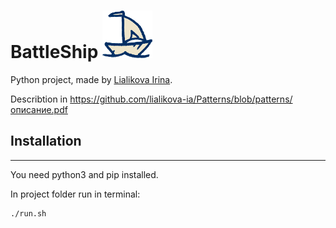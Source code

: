 # BattleShip ![alt text](https://github.com/MoonriseStreet/BattleShip/blob/master/BattleShip/pic/boat.png)

Python project, made by [Lialikova Irina](https://github.com/lialikova-ia).


Describtion in https://github.com/lialikova-ia/Patterns/blob/patterns/описание.pdf

## Installation
------
You need python3 and pip installed.


In project folder run in terminal:
```
./run.sh
```

